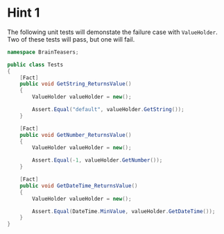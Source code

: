 # Hint 1

The following unit tests will demonstate the failure case with `ValueHolder`.
Two of these tests will pass, but one will fail.

```C#
namespace BrainTeasers;

public class Tests
{
    [Fact]
    public void GetString_ReturnsValue()
    {
        ValueHolder valueHolder = new();

        Assert.Equal("default", valueHolder.GetString());
    }

    [Fact]
    public void GetNumber_ReturnsValue()
    {
        ValueHolder valueHolder = new();

        Assert.Equal(-1, valueHolder.GetNumber());
    }

    [Fact]
    public void GetDateTime_ReturnsValue()
    {
        ValueHolder valueHolder = new();

        Assert.Equal(DateTime.MinValue, valueHolder.GetDateTime());
    }
}
```
